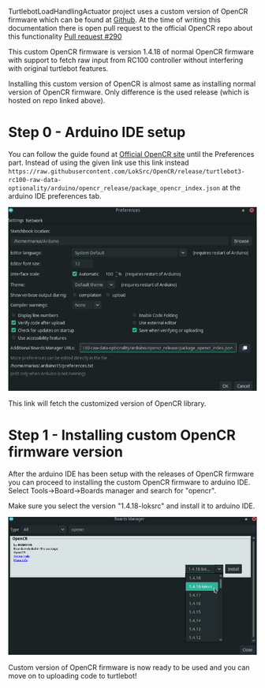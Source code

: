 TurtlebotLoadHandlingActuator project uses a custom version of OpenCR firmware which can be found at [Github](https://github.com/LokSrc/OpenCR/tree/release/turtlebot3-rc100-raw-data-optionality). At the time of writing this documentation there is open pull request to the official OpenCR repo about this functionality [Pull request #290](https://github.com/ROBOTIS-GIT/OpenCR/pull/290)

This custom OpenCR firmware is version 1.4.18 of normal OpenCR firmware with support to fetch raw input from RC100 controller without interfering with original turtlebot features.

Installing this custom version of OpenCR is almost same as installing normal version of OpenCR firmware. Only difference is the used release (which is hosted on repo linked above).

# Step 0 - Arduino IDE setup

You can follow the guide found at [Official OpenCR site](https://emanual.robotis.com/docs/en/parts/controller/opencr10/#arduino-ide) until the Preferences part.
Instead of using the given link use this link instead ```https://raw.githubusercontent.com/LokSrc/OpenCR/release/turtlebot3-rc100-raw-data-optionality/arduino/opencr_release/package_opencr_index.json``` at the arduino IDE preferences tab.

![preferences tab](/resources/preferences_tab.png)

This link will fetch the customized version of OpenCR library.

# Step 1 - Installing custom OpenCR firmware version

After the arduino IDE has been setup with the releases of OpenCR firmware you can proceed to installing the custom OpenCR firmware to arduino IDE. Select Tools->Board->Boards manager and search for "opencr".

Make sure you select the version "1.4.18-loksrc" and install it to arduino IDE.

![boards manager](/resources/boards_manager.png)

Custom version of OpenCR firmware is now ready to be used and you can move on to uploading code to turtlebot!
